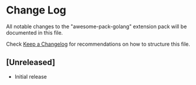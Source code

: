 # Change Log

All notable changes to the "awesome-pack-golang" extension pack will be documented in this file.

Check [Keep a Changelog](http://keepachangelog.com/) for recommendations on how to structure this file.

## [Unreleased]

- Initial release
